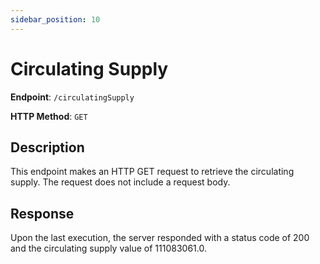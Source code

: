 ```yaml
---
sidebar_position: 10
---
```


# Circulating Supply

**Endpoint**: `/circulatingSupply`

**HTTP Method**: `GET`

## Description

This endpoint makes an HTTP GET request to retrieve the circulating supply. The request does not include a request body.

## Response

Upon the last execution, the server responded with a status code of 200 and the circulating supply value of 111083061.0.
